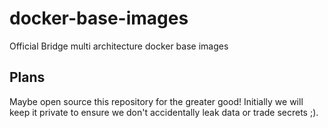 # docker-base-images
Official Bridge multi architecture docker base images


## Plans
Maybe open source this repository for the greater good! Initially we will keep it private to ensure we don't
accidentally leak data or trade secrets ;).
